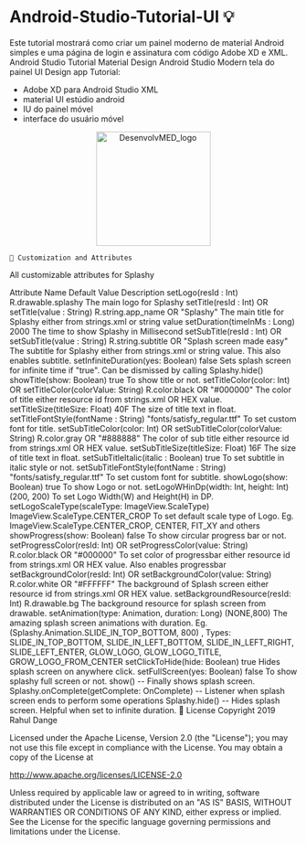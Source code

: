 # Android-Studio-Tutorial-UI 💡
Este tutorial mostrará como criar um painel moderno de material Android simples e uma página de login e assinatura com código Adobe XD e XML.
Android Studio Tutorial Material Design Android Studio Modern tela do painel UI Design app Tutorial:
- Adobe XD para Android Studio XML
- material UI estúdio android 
- IU do painel móvel 
- interface do usuário móvel

<p align="center">
  <a href="https://media.discordapp.net/attachments/1019265341311963186/1065417508665966662/Tela_inicial_1.png?width=192&height=401" target="blank"><img src="https://media.discordapp.net/attachments/1019265341311963186/1065417508665966662/Tela_inicial_1.png?width=192&height=401"" width="200" alt="DesenvolvMED_logo" /></a>
</p>

    🎨 Customization and Attributes
All customizable attributes for Splashy

Attribute Name	Default Value	Description
setLogo(resId : Int)	R.drawable.splashy	The main logo for Splashy
setTitle(resId : Int)
OR
setTitle(value : String)	R.string.app_name
OR
"Splashy"	The main title for Splashy either from strings.xml or string value
setDuration(timeInMs : Long)	2000	The time to show Splashy in Millisecond
setSubTitle(resId : Int)
OR
setSubTitle(value : String)	R.string.subtitle
OR
"Splash screen made easy"	The subtitle for Splashy either from strings.xml or string value. This also enables subtitle.
setInfiniteDuration(yes: Boolean)	false	Sets splash screen for infinite time if "true". Can be dismissed by calling Splashy.hide()
showTitle(show: Boolean)	true	To show title or not.
setTitleColor(color: Int)
OR
setTitleColor(colorValue: String)	R.color.black
OR
"#000000"	The color of title either resource id from strings.xml OR HEX value.
setTitleSize(titleSize: Float)	40F	The size of title text in float.
setTitleFontStyle(fontName : String)	"fonts/satisfy_regular.ttf"	To set custom font for title.
setSubTitleColor(color: Int)
OR
setSubTitleColor(colorValue: String)	R.color.gray
OR
"#888888"	The color of sub title either resource id from strings.xml OR HEX value.
setSubTitleSize(titleSize: Float)	16F	The size of title text in float.
setSubTitleItalic(italic : Boolean)	true	To set subtitle in italic style or not.
setSubTitleFontStyle(fontName : String)	"fonts/satisfy_regular.ttf"	To set custom font for subtitle.
showLogo(show: Boolean)	true	To show Logo or not.
setLogoWHinDp(width: Int, height: Int)	(200, 200)	To set Logo Width(W) and Height(H) in DP.
setLogoScaleType(scaleType: ImageView.ScaleType)	ImageView.ScaleType.CENTER_CROP	To set default scale type of Logo.
Eg. ImageView.ScaleType.CENTER_CROP, CENTER, FIT_XY and others
showProgress(show: Boolean)	false	To show circular progress bar or not.
setProgressColor(resId: Int)
OR
setProgressColor(value: String)	R.color.black
OR
"#000000"	To set color of progressbar either resource id from strings.xml OR HEX value. Also enables progressbar
setBackgroundColor(resId: Int)
OR
setBackgroundColor(value: String)	R.color.white
OR
"#FFFFFF"	The background of Splash screen either resource id from strings.xml OR HEX value.
setBackgroundResource(resId: Int)	R.drawable.bg	The background resource for splash screen from drawable.
setAnimation(type: Animation, duration: Long)	(NONE,800)	The amazing splash screen animations with duration.
Eg. (Splashy.Animation.SLIDE_IN_TOP_BOTTOM, 800) , Types: SLIDE_IN_TOP_BOTTOM, SLIDE_IN_LEFT_BOTTOM, SLIDE_IN_LEFT_RIGHT, SLIDE_LEFT_ENTER, GLOW_LOGO, GLOW_LOGO_TITLE, GROW_LOGO_FROM_CENTER
setClickToHide(hide: Boolean)	true	Hides splash screen on anywhere click.
setFullScreen(yes: Boolean)	false	To show splashy full screen or not.
show()	--	Finally shows splash screen.
Splashy.onComplete(getComplete: OnComplete)	--	Listener when splash screen ends to perform some operations
Splashy.hide()	--	Hides splash screen. Helpful when set to infinite duration.
📃 License
Copyright 2019 Rahul Dange

Licensed under the Apache License, Version 2.0 (the "License");
you may not use this file except in compliance with the License.
You may obtain a copy of the License at

   http://www.apache.org/licenses/LICENSE-2.0

Unless required by applicable law or agreed to in writing, software
distributed under the License is distributed on an "AS IS" BASIS,
WITHOUT WARRANTIES OR CONDITIONS OF ANY KIND, either express or implied.
See the License for the specific language governing permissions and
limitations under the License.
